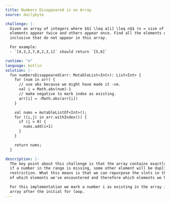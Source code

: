 ```yaml
---
title: Numbers Disappeared in an Array
source: dailybyte

challenge: |-
  Given an array of integers where $$1 \leq a[i] \leq n$$ (n = size of array), some
  elements appear twice and others appear once. Find all the elements of `[1, n]`
  inclusive that do not appear in this array.

  For example:
  - `[4,3,2,7,8,2,3,1]` should return `[5,6]`

runtime: "n"
language: kotlin
solution: |-
  fun numbersDisappeared(arr: MutableList<Int>): List<Int> {
    for (num in arr) {
      // use abs because we might have made it -ve.
      val i = Math.abs(num)-1
      // make negative to mark index as existing.
      arr[i] = -Math.abs(arr[i])
    }

    val nums = mutableListOf<Int>();
    for ((i,j) in arr.withIndex()) {
      if (j > 0) {
        nums.add(i+1)
      }
    }

    return nums;
  }

description: |-
  The key point about this challenge is that the array contains exactly **n** elements. Even
  if a number in the range is missing, some other element will be duplicated to enforce this
  restriction. What this means is that we can repurpose the slots in the array to keep track
  of which elements we've encountered and therefore which elements we haven't encountered.

  For this implementation we mark a number i as existing in the array if $$arr[i] \lt 0$$ in the
  array after the initial for loop.
---
```


